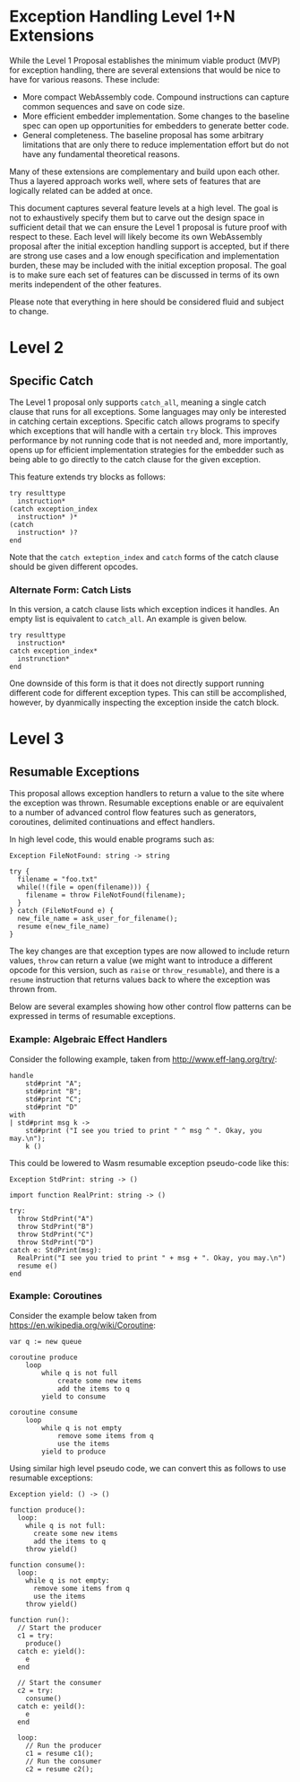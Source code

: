 # Exception Handling Level 1+N Extensions

While the Level 1 Proposal establishes the minimum viable product (MVP) for
exception handling, there are several extensions that would be nice to have for
various reasons. These include:
* More compact WebAssembly code. Compound instructions can capture common
  sequences and save on code size.
* More efficient embedder implementation. Some changes to the baseline spec can
  open up opportunities for embedders to generate better code.
* General completeness. The baseline proposal has some arbitrary limitations
  that are only there to reduce implementation effort but do not have any
  fundamental theoretical reasons.

Many of these extensions are complementary and build upon each other. Thus a
layered approach works well, where sets of features that are logically related
can be added at once.

This document captures several feature levels at a high level. The goal is not
to exhaustively specify them but to carve out the design space in sufficient
detail that we can ensure the Level 1 proposal is future proof with respect to
these. Each level will likely become its own WebAssembly proposal after the
initial exception handling support is accepted, but if there are strong use
cases and a low enough specification and implementation burden, these may be
included with the initial exception proposal. The goal is to make sure each set
of features can be discussed in terms of its own merits independent of the other
features.

Please note that everything in here should be considered fluid and subject to
change.

# Level 2

## Specific Catch

The Level 1 proposal only supports `catch_all`, meaning a single catch clause
that runs for all exceptions. Some languages may only be interested in catching
certain exceptions. Specific catch allows programs to specify which exceptions
that will handle with a certain `try` block. This improves performance by not
running code that is not needed and, more importantly, opens up for efficient
implementation strategies for the embedder such as being able to go directly to
the catch clause for the given exception.

This feature extends try blocks as follows:

```
try resulttype
  instruction*
(catch exception_index
  instruction* )*
(catch
  instruction* )?
end
```

Note that the `catch exteption_index` and `catch` forms of the catch clause should be given different opcodes.

### Alternate Form: Catch Lists

In this version, a catch clause lists which exception indices it handles. An
empty list is equivalent to `catch_all`. An example is given below.

```
try resulttype
  instruction*
catch exception_index*
  instrunction*
end
```

One downside of this form is that it does not directly support running different
code for different exception types. This can still be accomplished, however, by
dyanmically inspecting the exception inside the catch block.

# Level 3

## Resumable Exceptions

This proposal allows exception handlers to return a value to the site where the
exception was thrown. Resumable exceptions enable or are equivalent to a number
of advanced control flow features such as generators, coroutines, delimited
continuations and effect handlers.

In high level code, this would enable programs such as:

```
Exception FileNotFound: string -> string

try {
  filename = "foo.txt"
  while(!(file = open(filename))) {
    filename = throw FileNotFound(filename);
  }
} catch (FileNotFound e) {
  new_file_name = ask_user_for_filename();
  resume e(new_file_name)
}
```

The key changes are that exception types are now allowed to include return
values, `throw` can return a value (we might want to introduce a different
opcode for this version, such as `raise` or `throw_resumable`), and there is a
`resume` instruction that returns values back to where the exception was thrown
from.

Below are several examples showing how other control flow patterns can be
expressed in terms of resumable exceptions.

### Example: Algebraic Effect Handlers

Consider the following example, taken from http://www.eff-lang.org/try/:

```
handle
    std#print "A";
    std#print "B";
    std#print "C";
    std#print "D"
with
| std#print msg k ->
    std#print ("I see you tried to print " ^ msg ^ ". Okay, you may.\n");
    k ()
```

This could be lowered to Wasm resumable exception pseudo-code like this:

```
Exception StdPrint: string -> ()

import function RealPrint: string -> ()

try:
  throw StdPrint("A")
  throw StdPrint("B")
  throw StdPrint("C")
  throw StdPrint("D")
catch e: StdPrint(msg):
  RealPrint("I see you tried to print " + msg + ". Okay, you may.\n")
  resume e()
end
```

### Example: Coroutines

Consider the example below taken from https://en.wikipedia.org/wiki/Coroutine:

```
var q := new queue

coroutine produce
    loop
        while q is not full
            create some new items
            add the items to q
        yield to consume

coroutine consume
    loop
        while q is not empty
            remove some items from q
            use the items
        yield to produce
```

Using similar high level pseudo code, we can convert this as follows to use
resumable exceptions:

```
Exception yield: () -> ()

function produce():
  loop:
    while q is not full:
      create some new items
      add the items to q
    throw yield()

function consume():
  loop:
    while q is not empty:
      remove some items from q
      use the items
    throw yield()

function run():
  // Start the producer
  c1 = try:
    produce()
  catch e: yield():
    e
  end

  // Start the consumer
  c2 = try:
    consume()
  catch e: yeild():
    e
  end

  loop:
    // Run the producer
    c1 = resume c1();
    // Run the consumer
    c2 = resume c2();
```

